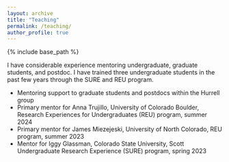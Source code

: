 ```yaml
---
layout: archive
title: "Teaching"
permalink: /teaching/
author_profile: true
---
```



{% include base_path %}

I have considerable experience mentoring undergraduate, graduate students, and postdoc. I have trained three undergraduate students in the past few years through the SURE and REU program. 
* Mentoring support to graduate students and postdocs within the Hurrell group
* Primary mentor for Anna Trujillo, University of Colorado Boulder, Research Experiences for Undergraduates (REU) program, summer 2024 
* Primary mentor for James Miezejeski, University of North Colorado, REU program, summer 2023 
* Mentor for Iggy Glassman, Colorado State University, Scott Undergraduate Research Experience (SURE) program, spring 2023 

